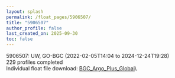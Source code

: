 ```yaml
---
layout: splash
permalink: /float_pages/5906507/
title: "5906507"
author_profile: false
last_created_on: 2025-09-30
toc: false
---
```

 
5906507: UW, GO-BGC (2022-02-05T14:04 to 2024-12-24T19:28)\
229 profiles completed\
Individual float file download: [BGC_Argo_Plus_Global](https://ftp.soest.hawaii.edu/bgc_argo_plus/Individual_Floats/outliers_removed/5906507_Sprof_processed.nc)\
